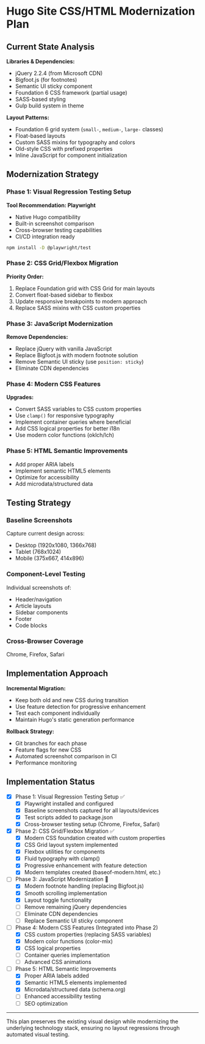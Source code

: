 # Hugo Site CSS/HTML Modernization Plan

## Current State Analysis

**Libraries & Dependencies:**
- jQuery 2.2.4 (from Microsoft CDN)
- Bigfoot.js (for footnotes) 
- Semantic UI sticky component
- Foundation 6 CSS framework (partial usage)
- SASS-based styling
- Gulp build system in theme

**Layout Patterns:**
- Foundation 6 grid system (`small-`, `medium-`, `large-` classes)
- Float-based layouts
- Custom SASS mixins for typography and colors
- Old-style CSS with prefixed properties
- Inline JavaScript for component initialization

## Modernization Strategy

### Phase 1: Visual Regression Testing Setup
**Tool Recommendation: Playwright**
- Native Hugo compatibility
- Built-in screenshot comparison
- Cross-browser testing capabilities
- CI/CD integration ready

```bash
npm install -D @playwright/test
```

### Phase 2: CSS Grid/Flexbox Migration
**Priority Order:**
1. Replace Foundation grid with CSS Grid for main layouts
2. Convert float-based sidebar to flexbox  
3. Update responsive breakpoints to modern approach
4. Replace SASS mixins with CSS custom properties

### Phase 3: JavaScript Modernization  
**Remove Dependencies:**
- Replace jQuery with vanilla JavaScript
- Replace Bigfoot.js with modern footnote solution
- Remove Semantic UI sticky (use `position: sticky`)
- Eliminate CDN dependencies

### Phase 4: Modern CSS Features
**Upgrades:**
- Convert SASS variables to CSS custom properties
- Use `clamp()` for responsive typography
- Implement container queries where beneficial
- Add CSS logical properties for better i18n
- Use modern color functions (oklch/lch)

### Phase 5: HTML Semantic Improvements
- Add proper ARIA labels
- Implement semantic HTML5 elements
- Optimize for accessibility
- Add microdata/structured data

## Testing Strategy

### Baseline Screenshots
Capture current design across:
- Desktop (1920x1080, 1366x768)
- Tablet (768x1024) 
- Mobile (375x667, 414x896)

### Component-Level Testing
Individual screenshots of:
- Header/navigation
- Article layouts
- Sidebar components
- Footer
- Code blocks

### Cross-Browser Coverage
Chrome, Firefox, Safari

## Implementation Approach

**Incremental Migration:**
- Keep both old and new CSS during transition
- Use feature detection for progressive enhancement
- Test each component individually
- Maintain Hugo's static generation performance

**Rollback Strategy:**
- Git branches for each phase
- Feature flags for new CSS
- Automated screenshot comparison in CI
- Performance monitoring

## Implementation Status

- [x] Phase 1: Visual Regression Testing Setup ✅
  - [x] Playwright installed and configured
  - [x] Baseline screenshots captured for all layouts/devices
  - [x] Test scripts added to package.json
  - [x] Cross-browser testing setup (Chrome, Firefox, Safari)
  
- [x] Phase 2: CSS Grid/Flexbox Migration ✅ 
  - [x] Modern CSS foundation created with custom properties
  - [x] CSS Grid layout system implemented
  - [x] Flexbox utilities for components
  - [x] Fluid typography with clamp()
  - [x] Progressive enhancement with feature detection
  - [x] Modern templates created (baseof-modern.html, etc.)
  
- [ ] Phase 3: JavaScript Modernization 🚧
  - [x] Modern footnote handling (replacing Bigfoot.js)
  - [x] Smooth scrolling implementation
  - [x] Layout toggle functionality
  - [ ] Remove remaining jQuery dependencies
  - [ ] Eliminate CDN dependencies
  - [ ] Replace Semantic UI sticky component
  
- [ ] Phase 4: Modern CSS Features (Integrated into Phase 2)
  - [x] CSS custom properties (replacing SASS variables)
  - [x] Modern color functions (color-mix)
  - [x] CSS logical properties
  - [ ] Container queries implementation
  - [ ] Advanced CSS animations
  
- [ ] Phase 5: HTML Semantic Improvements
  - [x] Proper ARIA labels added
  - [x] Semantic HTML5 elements implemented
  - [x] Microdata/structured data (schema.org)
  - [ ] Enhanced accessibility testing
  - [ ] SEO optimization

---

This plan preserves the existing visual design while modernizing the underlying technology stack, ensuring no layout regressions through automated visual testing.